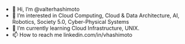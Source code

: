 - 👋 Hi, I’m @valterhashimoto
- 👀 I’m interested in Cloud Computing, Cloud & Data Architecture, AI, Robotics, Society 5.0, Cyber-Physical Systems
- 🌱 I’m currently learning Cloud Infrastructure, UNIX. 
- 📫 How to reach me linkedin.com/in/vhashimoto
